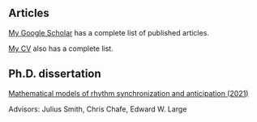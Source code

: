 ## Articles
[My Google Scholar](https://scholar.google.com/citations?user=W_PoFfkAAAAJ&hl=en&oi=ao) has a complete list of published articles.

[My CV](https://ccrma.stanford.edu/~iran/CV) also has a complete list.

## Ph.D. dissertation
[Mathematical models of rhythm synchronization and anticipation (2021)](https://searchworks.stanford.edu/view/13823609)

Advisors: Julius Smith, Chris Chafe, Edward W. Large
